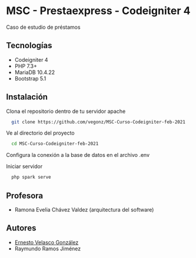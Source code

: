 #  MSC - Prestaexpress - Codeigniter 4

Caso de estudio de préstamos

## Tecnologías

* Codeigniter 4
* PHP 7.3+
* MariaDB 10.4.22
* Bootstrap 5.1

## Instalación

Clona el repositorio dentro de tu servidor apache

```bash
  git clone https://github.com/vegonz/MSC-Curso-Codeigniter-feb-2021
```

Ve al directorio del proyecto

```bash
  cd MSC-Curso-Codeigniter-feb-2021
```

Configura la conexión a la base  de datos en  el archivo .env

Iniciar servidor

```bash
  php spark serve
```

## Profesora
- Ramona Evelia Chávez Valdez (arquitectura del software)

## Autores

- [Ernesto Velasco González](https://www.github.com/vegonz)
- Raymundo Ramos Jiménez